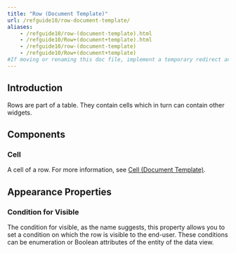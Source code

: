 ```yaml
---
title: "Row (Document Template)"
url: /refguide10/row-document-template/
aliases:
    - /refguide10/row-(document-template).html
    - /refguide10/Row+(document+template).html
    - /refguide10/row-(document-template)
    - /refguide10/Row+(document+template)
#If moving or renaming this doc file, implement a temporary redirect and let the respective team know they should update the URL in the product. See Mapping to Products for more details.
---
```


## Introduction

Rows are part of a table. They contain cells which in turn can contain other widgets.

## Components

### Cell

A cell of a row. For more information, see [Cell (Document Template)](/refguide10/cell-document-template/).

## Appearance Properties

### Condition for Visible

The condition for visible, as the name suggests, this property allows you to set a condition on which the row is visible to the end-user. These conditions can be enumeration or Boolean attributes of the entity of the data view.
